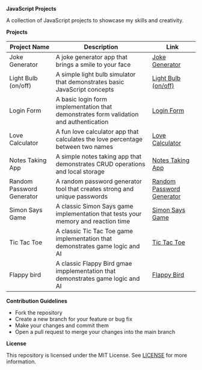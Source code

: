 **JavaScript Projects**

A collection of JavaScript projects to showcase my skills and creativity.

**Projects**

| **Project Name** | **Description** | **Link** |
| --- | --- | --- |
| Joke Generator | A joke generator app that brings a smile to your face | [Joke Generator](https://github.com/prateekraiger/JavaScript-Projects/tree/main/Joke%20Generator) |
| Light Bulb (on/off) | A simple light bulb simulator that demonstrates basic JavaScript concepts | [Light Bulb (on/off)](https://github.com/prateekraiger/prateekraiger/tree/main/Light%20Bulb(on/off)) |
| Login Form | A basic login form implementation that demonstrates form validation and authentication | [Login Form](https://github.com/prateekraiger/JavaScript-Projects/tree/main/Login%20Form) |
| Love Calculator | A fun love calculator app that calculates the love percentage between two names | [Love Calculator](https://github.com/prateekraiger/JavaScript-Projects/tree/main/Love%20Calculator) |
| Notes Taking App | A simple notes taking app that demonstrates CRUD operations and local storage | [Notes Taking App](https://github.com/prateekraiger/JavaScript-Projects/tree/main/Notes%20Taking%20App) |
| Random Password Generator | A random password generator tool that creates strong and unique passwords | [Random Password Generator](https://github.com/prateekraiger/JavaScript-Projects/tree/main/Random%20Password%20Generator) |
| Simon Says Game | A classic Simon Says game implementation that tests your memory and reaction time | [Simon Says Game](https://github.com/prateekraiger/JavaScript-Projects/tree/main/Simon_Says_Game) |
| Tic Tac Toe | A classic Tic Tac Toe game implementation that demonstrates game logic and AI | [Tic Tac Toe](https://github.com/prateekraiger/JavaScript-Projects/tree/main/TIc%20Tac%20Toe) |
| Flappy bird | A classic Flappy Bird gmae impplementation that demonstrates game logic and AI | [Flappy Bird](https://github.com/prateekraiger/JavaScript-Projects/tree/main/Flappy%20Bird%20Game) |

**Contribution Guidelines**

* Fork the repository
* Create a new branch for your feature or bug fix
* Make your changes and commit them
* Open a pull request to merge your changes into the main branch

**License**

This repository is licensed under the MIT License. See [LICENSE](https://github.com/prateekraiger/JavaScript-Projects/blob/main/LICENSE) for more information.



